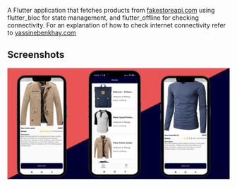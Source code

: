 
A Flutter application that fetches products from [fakestoreapi.com](https://fakestoreapi.com) using flutter_bloc for state management, and flutter_offline for checking connectivity.
For an explanation of how to check internet connectivity refer to [yassinebenkhay.com](https://yassinebenkhay.com)
## Screenshots

![App Screenshot](https://github.com/yassine-bennkhay/products_fetching_flutter_bloc/blob/main/screenshots/ecom.png?raw=true)
